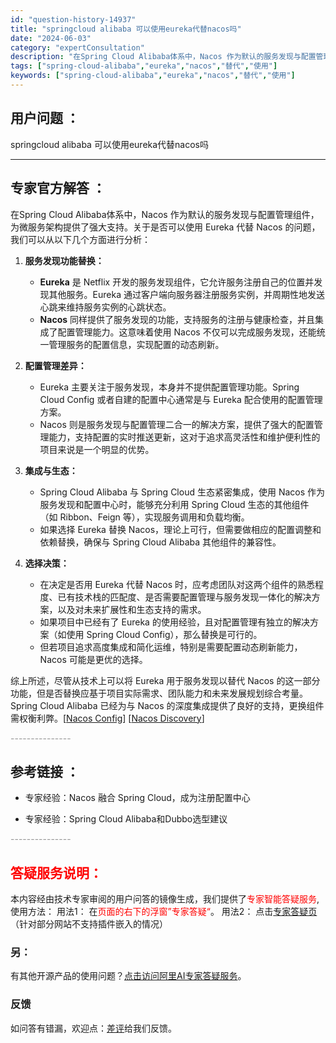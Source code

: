 ```yaml
---
id: "question-history-14937"
title: "springcloud alibaba 可以使用eureka代替nacos吗"
date: "2024-06-03"
category: "expertConsultation"
description: "在Spring Cloud Alibaba体系中，Nacos 作为默认的服务发现与配置管理组件，为微服务架构提供了强大支持。关于是否可以使用 Eureka 代替 Nacos 的问题，我们可以从以下几个方面进行分析：1. **服务发现功能替换：**   - **Eureka** 是 Netflix 开"
tags: ["spring-cloud-alibaba","eureka","nacos","替代","使用"]
keywords: ["spring-cloud-alibaba","eureka","nacos","替代","使用"]
---
```


## 用户问题 ： 
 springcloud alibaba 可以使用eureka代替nacos吗  

---------------
## 专家官方解答 ：

在Spring Cloud Alibaba体系中，Nacos 作为默认的服务发现与配置管理组件，为微服务架构提供了强大支持。关于是否可以使用 Eureka 代替 Nacos 的问题，我们可以从以下几个方面进行分析：

1. **服务发现功能替换：**
   - **Eureka** 是 Netflix 开发的服务发现组件，它允许服务注册自己的位置并发现其他服务。Eureka 通过客户端向服务器注册服务实例，并周期性地发送心跳来维持服务实例的心跳状态。
   - **Nacos** 同样提供了服务发现的功能，支持服务的注册与健康检查，并且集成了配置管理能力。这意味着使用 Nacos 不仅可以完成服务发现，还能统一管理服务的配置信息，实现配置的动态刷新。

2. **配置管理差异：**
   - Eureka 主要关注于服务发现，本身并不提供配置管理功能。Spring Cloud Config 或者自建的配置中心通常是与 Eureka 配合使用的配置管理方案。
   - Nacos 则是服务发现与配置管理二合一的解决方案，提供了强大的配置管理能力，支持配置的实时推送更新，这对于追求高灵活性和维护便利性的项目来说是一个明显的优势。

3. **集成与生态：**
   - Spring Cloud Alibaba 与 Spring Cloud 生态紧密集成，使用 Nacos 作为服务发现和配置中心时，能够充分利用 Spring Cloud 生态的其他组件（如 Ribbon、Feign 等），实现服务调用和负载均衡。
   - 如果选择 Eureka 替换 Nacos，理论上可行，但需要做相应的配置调整和依赖替换，确保与 Spring Cloud Alibaba 其他组件的兼容性。

4. **选择决策：**
   - 在决定是否用 Eureka 代替 Nacos 时，应考虑团队对这两个组件的熟悉程度、已有技术栈的匹配度、是否需要配置管理与服务发现一体化的解决方案，以及对未来扩展性和生态支持的需求。
   - 如果项目中已经有了 Eureka 的使用经验，且对配置管理有独立的解决方案（如使用 Spring Cloud Config），那么替换是可行的。
   - 但若项目追求高度集成和简化运维，特别是需要配置动态刷新能力，Nacos 可能是更优的选择。

综上所述，尽管从技术上可以将 Eureka 用于服务发现以替代 Nacos 的这一部分功能，但是否替换应基于项目实际需求、团队能力和未来发展规划综合考量。Spring Cloud Alibaba 已经为与 Nacos 的深度集成提供了良好的支持，更换组件需权衡利弊。[[Nacos Config](https://github.com/spring-cloud-incubator/spring-cloud-alibaba/wiki/Nacos-config)] [[Nacos Discovery](https://github.com/spring-cloud-incubator/spring-cloud-alibaba/wiki/Nacos-discovery)]


<font color="#949494">---------------</font> 


## 参考链接 ：

* 专家经验：Nacos 融合 Spring Cloud，成为注册配置中心 
 
 * 专家经验：Spring Cloud Alibaba和Dubbo选型建议 


 <font color="#949494">---------------</font> 
 


## <font color="#FF0000">答疑服务说明：</font> 

本内容经由技术专家审阅的用户问答的镜像生成，我们提供了<font color="#FF0000">专家智能答疑服务</font>,使用方法：
用法1： 在<font color="#FF0000">页面的右下的浮窗”专家答疑“</font>。
用法2： 点击[专家答疑页](https://answer.opensource.alibaba.com/docs/intro)（针对部分网站不支持插件嵌入的情况）
### 另：


有其他开源产品的使用问题？[点击访问阿里AI专家答疑服务](https://answer.opensource.alibaba.com/docs/intro)。
### 反馈
如问答有错漏，欢迎点：[差评](https://ai.nacos.io/user/feedbackByEnhancerGradePOJOID?enhancerGradePOJOId=14944)给我们反馈。
